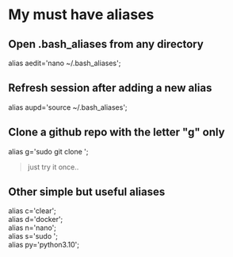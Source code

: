 # My must have aliases

## Open .bash_aliases from any directory 
alias aedit='nano ~/.bash_aliases';

## Refresh session after adding a new alias 
alias aupd='source ~/.bash_aliases';

## Clone a github repo with the letter "g" only
alias g='sudo git clone ';
> just try it once..

## Other simple but useful aliases
alias c='clear';<br>
alias d='docker';<br>
alias n='nano';<br>
alias s='sudo ';<br>
alias py='python3.10';
